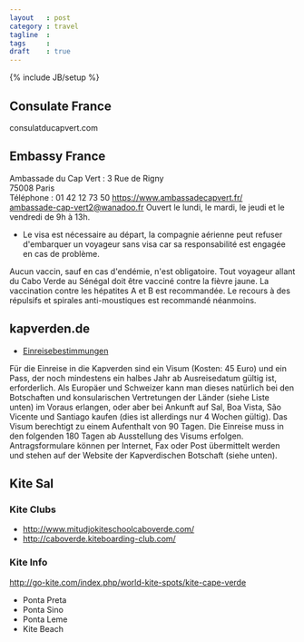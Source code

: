 ```yaml
---
layout   : post
category : travel
tagline  : 
tags     : 
draft    : true
---
```

{% include JB/setup %}

## Consulate France

consulatducapvert.com

## Embassy France

Ambassade du Cap Vert
:   3 Rue de Rigny  
    75008 Paris  
    Téléphone : 01 42 12 73 50
	https://www.ambassadecapvert.fr/  
	ambassade-cap-vert2@wanadoo.fr
	Ouvert le lundi, le mardi, le jeudi et le vendredi de 9h à 13h.

- Le visa est nécessaire au départ, la compagnie aérienne peut refuser d'embarquer un voyageur sans visa car sa responsabilité est engagée en cas de problème. 

Aucun vaccin, sauf en cas d'endémie, n'est obligatoire. Tout voyageur allant du Cabo Verde au Sénégal doit être vacciné contre la fièvre jaune. La vaccination contre les hépatites A et B est recommandée. Le recours à des répulsifs et spirales anti-moustiques est recommandé néanmoins.

## kapverden.de

- [Einreisebestimmungen](http://www.kapverden.de/reisetipps/einreisebestimmungen.html)

Für die Einreise in die Kapverden sind ein Visum (Kosten: 45 Euro) und ein Pass, der noch mindestens ein halbes Jahr ab Ausreisedatum gültig ist, erforderlich. Als Europäer und Schweizer kann man dieses natürlich bei den Botschaften und konsularischen Vertretungen der Länder (siehe Liste unten) im Voraus erlangen, oder aber bei Ankunft auf Sal, Boa Vista, São Vicente und Santiago kaufen (dies ist allerdings nur 4 Wochen gültig). Das Visum berechtigt zu einem Aufenthalt von 90 Tagen. Die Einreise muss in den folgenden 180 Tagen ab Ausstellung des Visums erfolgen. Antragsformulare können per Internet, Fax oder Post übermittelt werden und stehen auf der Website der Kapverdischen Botschaft (siehe unten). 

## Kite Sal

### Kite Clubs

- http://www.mitudjokiteschoolcaboverde.com/
- http://caboverde.kiteboarding-club.com/

### Kite Info

http://go-kite.com/index.php/world-kite-spots/kite-cape-verde

- Ponta Preta
- Ponta Sino
- Ponta Leme
- Kite Beach
